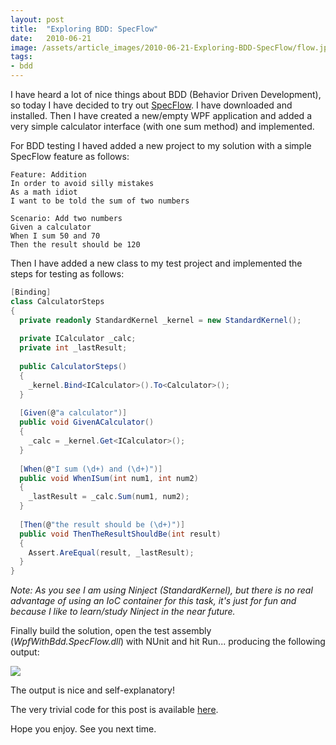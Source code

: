 ```yaml
---
layout: post
title:  "Exploring BDD: SpecFlow"
date:   2010-06-21
image: /assets/article_images/2010-06-21-Exploring-BDD-SpecFlow/flow.jpg
tags:
- bdd
---
```


I have heard a lot of nice things about BDD (Behavior Driven Development), so today I have decided to try out [SpecFlow](http://www.specflow.org). I have downloaded and installed. Then I have created a new/empty WPF application and added a very simple calculator interface (with one sum method) and implemented.

For BDD testing I haved added a new project to my solution with a simple SpecFlow feature as follows:

```
Feature: Addition
In order to avoid silly mistakes
As a math idiot
I want to be told the sum of two numbers
 
Scenario: Add two numbers
Given a calculator
When I sum 50 and 70
Then the result should be 120
```

Then I have added a new class to my test project and implemented the steps for testing as follows:

```csharp
[Binding]
class CalculatorSteps
{
  private readonly StandardKernel _kernel = new StandardKernel();
 
  private ICalculator _calc;
  private int _lastResult;
 
  public CalculatorSteps()
  {
    _kernel.Bind<ICalculator>().To<Calculator>();
  }
 
  [Given(@"a calculator")]
  public void GivenACalculator()
  {
    _calc = _kernel.Get<ICalculator>();
  }
 
  [When(@"I sum (\d+) and (\d+)")]
  public void WhenISum(int num1, int num2)
  {
    _lastResult = _calc.Sum(num1, num2);
  }
 
  [Then(@"the result should be (\d+)")]
  public void ThenTheResultShouldBe(int result)
  {
    Assert.AreEqual(result, _lastResult);
  }
}
```

_Note: As you see I am using Ninject (StandardKernel), but there is no real advantage of using an IoC container for this task, it's just for fun and because I like to learn/study Ninject in the near future._

Finally build the solution, open the test assembly (_WpfWithBdd.SpecFlow.dll_) with NUnit and hit Run... producing the following output:

![](https://s3.amazonaws.com/s3.kalmanspeier.com/blog/WpfWithBdd-SpecFlow.jpg)

The output is nice and self-explanatory!

The very trivial code for this post is available [here](http://s3.kalmanspeier.com/blog/WpfWithBdd.zip).

Hope you enjoy. See you next time.
